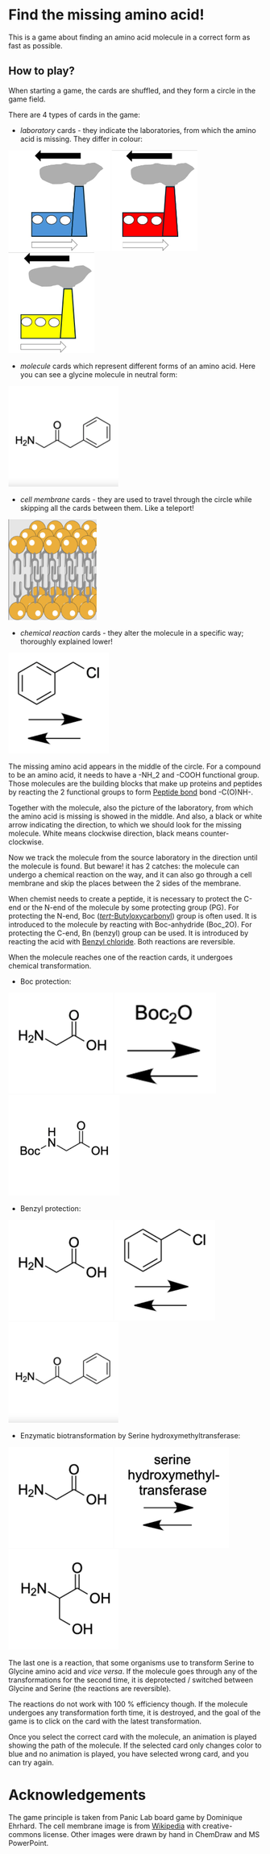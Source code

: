 # Find the missing amino acid!

This is a game about finding an amino acid molecule in a correct form as fast as possible.

## How to play?

When starting a game, the cards are shuffled, and they form a circle in the game field.

There are 4 types of cards in the game:
* *laboratory* cards - they indicate the laboratories, from which the amino acid is missing. They differ in colour:

<img src="menavky/blue_lab.png" alt="Blue lab" height="200"/> <img src="menavky/red_lab.png" alt="Red lab" height="200"/> <img src="menavky/yellow_lab.png" alt="Yellow lab" height="200"/>

* *molecule* cards which represent different forms of an amino acid. Here you can see a glycine molecule in neutral form:

<img src="menavky/blue_dot_1.png" alt="Glycine" height="200"/>

* *cell membrane* cards - they are used to travel through the circle while skipping all the cards between them. Like a teleport!

<img src="menavky/ventilation.png" alt="Cell membrane" height="200"/>

* *chemical reaction* cards - they alter the molecule in a specific way; thoroughly explained lower!

<img src="menavky/eyes_mutation.png" alt="Bn protection" height="200"/>

The missing amino acid appears in the middle of the circle. For a compound to be an amino acid, it needs to have a -NH_2 and -COOH functional group. Those molecules are the building blocks that make up proteins and peptides by reacting the 2 functional groups to form [Peptide bond](https://en.wikipedia.org/wiki/Peptide_bond) bond -C(O)NH-.

Together with the molecule, also the picture of the laboratory, from which the amino acid is missing is showed in the middle. And also, a black or white arrow indicating the direction, to which we should look for the missing molecule. White means clockwise direction, black means counter-clockwise.

Now we track the molecule from the source laboratory in the direction until the molecule is found. But beware! it has 2 catches: the molecule can undergo a chemical reaction on the way, and it can also go through a cell membrane and skip the places between the 2 sides of the membrane.

When chemist needs to create a peptide, it is necessary to protect the C-end or the N-end of the molecule by some protecting group (PG). For protecting the N-end, Boc ([*tert*-Butyloxycarbonyl](https://en.wikipedia.org/wiki/Tert-Butyloxycarbonyl_protecting_group)) group is often used. It is introduced to the molecule by reacting with Boc-anhydride (Boc_2O).
For protecting the C-end, Bn (benzyl) group can be used. It is introduced by reacting the acid with [Benzyl chloride](https://en.wikipedia.org/wiki/Benzyl_chloride).
Both reactions are reversible.

When the molecule reaches one of the reaction cards, it undergoes chemical transformation.
* Boc protection:

<img src="menavky/blue_dot_2.png" alt="Glycine" height="200"/> <img src="menavky/stripes_mutation.png" alt="Boc protection" height="200"/> <img src="menavky/blue_stripe_2.png" alt="Boc-Glycine" height="200"/> 
* Benzyl protection:

<img src="menavky/blue_dot_2.png" alt="Glycine" height="200"/> <img src="menavky/eyes_mutation.png" alt="Bn protection" height="200"/> <img src="menavky/blue_dot_1.png" alt="Bn-Glycine" height="200"/> 
* Enzymatic biotransformation by Serine hydroxymethyltransferase:

<img src="menavky/blue_dot_2.png" alt="Glycine" height="200"/> <img src="menavky/colors_mutation.png" alt="Enzymatic transformation" height="200"/> <img src="menavky/red_dot_2.png" alt="Serine" height="200"/> 

The last one is a reaction, that some organisms use to transform Serine to Glycine amino acid and *vice versa*.
If the molecule goes through any of the transformations for the second time, it is deprotected / switched between Glycine and Serine (the reactions are reversible).

The reactions do not work with 100 % efficiency though. If the molecule undergoes any transformation forth time, it is destroyed, and the goal of the game is to click on the card with the latest transformation.

Once you select the correct card with the molecule, an animation is played showing the path of the molecule.
If the selected card only changes color to blue and no animation is played, you have selected wrong card, and you can try again. 

# Acknowledgements

The game principle is taken from Panic Lab board game by Dominique Ehrhard.
The cell membrane image is from [Wikipedia](https://commons.wikimedia.org/w/index.php?title=File:Cell_membrane_21_--_Smart-Servier.png&oldid=852241904) with creative-commons license.
Other images were drawn by hand in ChemDraw and MS PowerPoint.
